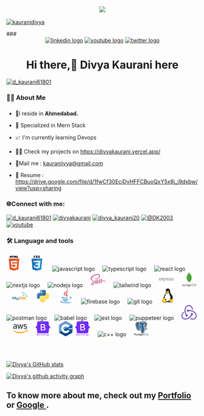 <div align="center">
  <img  src="https://res.cloudinary.com/dzxhn37ae/image/upload/v1715434841/jxq11cuo12qbkdxi9fyx.gif"  />
</div>


<p align="left"> <a href="https://github.com/ryo-ma/github-profile-trophy"><img src="https://github-profile-trophy.vercel.app/?username=kauranidivya" alt="kauranidivya" /></a> </p>
###

<div align="center">
<a href="https://www.linkedin.com/in/divyakaurani/">  <img src="https://img.shields.io/static/v1?message=LinkedIn&logo=linkedin&label=&color=0077B5&logoColor=white&labelColor=&style=for-the-badge" height="25" alt="linkedin logo"  /></a>
<a href="https://www.youtube.com/channel/UCSdls-ZlC1jv5tWtJDYIcqw">  <img src="https://img.shields.io/static/v1?message=Youtube&logo=youtube&label=&color=FF0000&logoColor=white&labelColor=&style=for-the-badge" height="25" alt="youtube logo"  /></a>
<a href="https://twitter.com/d_kaurani61801">   <img src="https://img.shields.io/static/v1?message=Twitter&logo=twitter&label=&color=1DA1F2&logoColor=white&labelColor=&style=for-the-badge" height="25" alt="twitter logo"  /> </a>
</div>


###

<h1 align="center">Hi there,👋 Divya Kaurani here </h1>



<p align="left"> <a href="https://twitter.com/d_kaurani61801" target="blank"><img src="https://img.shields.io/twitter/follow/d_kaurani61801?logo=twitter&style=for-the-badge" alt="d_kaurani61801" /></a> </p>

###

<h3 align="left">👩‍💻  About Me</h3>

###


<p align="left"> </p>

- 📍I reside in **Ahmedabad.**

- 🔭 Specialized in Mern Stack

- 📈 I'm currently learning Devops

- 👩‍💻 Check my projects on https://divyakaurani.vercel.app/

- 📮Mail me : kauraniivya@gmail.com

- 📄 Resume : https://drive.google.com/file/d/1fwCf30EciDvHFFCBuoQxY5x8j_i9dxbw/view?usp=sharing

<h3 align="left">🌐Connect with me:</h3>
<p align="left">
<a href="https://twitter.com/d_kaurani61801" target="blank"><img align="center" src="https://raw.githubusercontent.com/rahuldkjain/github-profile-readme-generator/master/src/images/icons/Social/twitter.svg" alt="d_kaurani61801" height="30" width="40" /></a>
<a href="https://www.linkedin.com/in/divyakaurani/" target="blank"><img align="center" src="https://raw.githubusercontent.com/rahuldkjain/github-profile-readme-generator/master/src/images/icons/Social/linked-in-alt.svg" alt="divyakaurani" height="30" width="40" /></a>
<a href="https://www.instagram.com/divya_kaurani20/" target="blank"><img align="center" src="https://raw.githubusercontent.com/rahuldkjain/github-profile-readme-generator/master/src/images/icons/Social/instagram.svg" alt="divya_kaurani20" height="30" width="40" /></a>
<a href="https://hashnode.com/@DK2003" target="blank"><img align="center" src="https://raw.githubusercontent.com/rahuldkjain/github-profile-readme-generator/master/src/images/icons/Social/hashnode.svg" alt="@DK2003" height="30" width="40" /></a>
<a href="https://www.youtube.com/channel/UCSdls-ZlC1jv5tWtJDYIcqw" target="blank"><img align="center" src="https://raw.githubusercontent.com/rahuldkjain/github-profile-readme-generator/master/src/images/icons/Social/youtube.svg" alt="youtube" height="30" width="40" /></a>

</p>


<h3 align="left">🛠 Language and tools</h3>

###

<div align="left">
 
  <img src="https://raw.githubusercontent.com/devicons/devicon/master/icons/html5/html5-original-wordmark.svg" height="40" alt="html logo"  />
  <img width="12" />
  <img src="https://raw.githubusercontent.com/devicons/devicon/master/icons/css3/css3-original-wordmark.svg" height="40" alt="css logo"  />
  <img width="12" />
  <img src="https://cdn.jsdelivr.net/gh/devicons/devicon/icons/javascript/javascript-original.svg" height="40" alt="javascript logo"  />
  <img width="12" />
  <img src="https://cdn.jsdelivr.net/gh/devicons/devicon/icons/typescript/typescript-original.svg" height="40" alt="typescript logo"  />
  <img width="12" />
  <img src="https://cdn.jsdelivr.net/gh/devicons/devicon/icons/react/react-original.svg" height="40" alt="react logo"  />
  <img width="12" />
  <img src="https://cdn.jsdelivr.net/gh/devicons/devicon/icons/nextjs/nextjs-original.svg" height="40" alt="nextjs logo"  />
  <img width="12" />
  <img src="https://cdn.jsdelivr.net/gh/devicons/devicon/icons/nodejs/nodejs-original.svg" height="40" alt="nodejs logo"  />
  <img width="12" />
  <img src="https://raw.githubusercontent.com/devicons/devicon/master/icons/sass/sass-original.svg" height="40" alt="sass logo"  />
  <img width="12" />
  <img src="https://www.vectorlogo.zone/logos/tailwindcss/tailwindcss-icon.svg" height="40" alt="tailwind logo"  />
  <img width="12" />
  <img src="https://raw.githubusercontent.com/devicons/devicon/master/icons/express/express-original-wordmark.svg" height="40" alt="express logo"  />
  <img width="12" />
  <img src="https://raw.githubusercontent.com/devicons/devicon/master/icons/mongodb/mongodb-original-wordmark.svg" height="40" alt="mongodb logo"  />
  <img width="12" />
  <img src="https://raw.githubusercontent.com/devicons/devicon/master/icons/mysql/mysql-original-wordmark.svg" height="40" alt="mysql logo"  />
  <img width="12" />
  <img src="https://raw.githubusercontent.com/devicons/devicon/master/icons/python/python-original.svg" height="40" alt="python logo"  />
  <img width="12" />
  <img src="https://raw.githubusercontent.com/devicons/devicon/master/icons/java/java-original.svg" height="40" alt="java logo"  />
  <img width="12" />
  <img src="https://cdn.jsdelivr.net/gh/devicons/devicon/icons/firebase/firebase-plain-wordmark.svg" height="40" alt="firebase logo"  />
  <img width="12" />
  <img src="https://www.vectorlogo.zone/logos/git-scm/git-scm-icon.svg" height="40" alt="git logo"  />
  <img width="12" />
  <img src="https://raw.githubusercontent.com/devicons/devicon/master/icons/linux/linux-original.svg" height="40" alt="linux logo"  />
  <img width="12" />
  <img src="https://www.vectorlogo.zone/logos/getpostman/getpostman-icon.svg" height="40" alt="postman logo"  />
  <img width="12" />
  <img src="https://www.vectorlogo.zone/logos/babeljs/babeljs-icon.svg" height="40" alt="babel logo"  />
  <img width="12" />
  <img src="https://www.vectorlogo.zone/logos/jestjsio/jestjsio-icon.svg" height="40" alt="jest logo"  />
  <img width="12" />
  <img src="https://www.vectorlogo.zone/logos/pptrdev/pptrdev-official.svg" height="40" alt="puppeteer logo"  />
  <img width="12" />
  <img src="https://raw.githubusercontent.com/devicons/devicon/master/icons/redux/redux-original.svg" height="40" alt="redux logo"  />
  <img width="12" />
  <img src="https://raw.githubusercontent.com/devicons/devicon/master/icons/amazonwebservices/amazonwebservices-original-wordmark.svg" height="40" alt="aws logo"  />
  <img width="12" />
  <img src="https://raw.githubusercontent.com/devicons/devicon/master/icons/bootstrap/bootstrap-plain-wordmark.svg" height="40" alt="bootstrap logo"  />
  <img width="12" />
  <img src="https://raw.githubusercontent.com/devicons/devicon/master/icons/cplusplus/cplusplus-original.svg" height="40" alt="c++ logo"  />
  <img src="https://raw.githubusercontent.com/devicons/devicon/master/icons/bootstrap/bootstrap-plain-wordmark.svg" height="40" alt="bootstrap logo"  />
  <img width="12" />
  <img src="https://www.vectorlogo.zone/logos/figma/figma-icon.svg" height="40" alt="c++ logo"  />
  <img width="12" />
  <img src="https://raw.githubusercontent.com/devicons/devicon/master/icons/postgresql/postgresql-original-wordmark.svg" height="40" alt="c++ logo"  />
  
<br /><br />


[![Divya's GitHub stats](https://github-readme-stats.vercel.app/api?username=kauranidivya&show_icons=true&theme=transparent)](https://github.com/KauraniDivya/)

[![Divya's github activity graph](https://github-readme-activity-graph.vercel.app/graph?username=kauranidivya&theme=react&point=24292e&area=true&hide_border=true)](https://github.com/KauraniDivya/)

</div>
<h2 align="left">To know more about me, check out my <a href="https://divyakaurani.vercel.app/" >Portfolio </a> or <a href="https://www.google.com/search?q=Divya+Kaurani&sca_esv=f89e5e6047e0c685&sca_upv=1&sxsrf=ADLYWIIKwq5wQEbwSpG-srBIJ2wa13v3dw%3A1715895205180&ei=pXtGZp3VCvO2vr0P0o2Z2Ak&ved=0ahUKEwjdu7Thj5OGAxVzm68BHdJGBpsQ4dUDCBA&uact=5&oq=Divya+Kaurani&gs_lp=Egxnd3Mtd2l6LXNlcnAiDURpdnlhIEthdXJhbmkyBBAjGCcyBBAjGCcyBBAjGCcyCBAAGIAEGKIEMggQABiABBiiBDIIEAAYgAQYogRImTxQrQtYqThwAngAkAEAmAHVAqABjQmqAQcwLjIuMi4xuAEDyAEA-AEBmAIGoALmCcICBxAjGLACGCeYAwCIBgGSBwcxLjEuMy4xoAedJA&sclient=gws-wiz-serp" >Google </a>.</h2>





###

